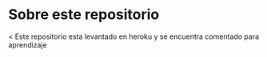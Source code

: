 # Sobre este repositorio



  < Este repositorio esta levantado en heroku y se encuentra comentado para aprendizaje 